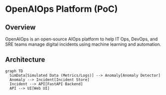 # OpenAIOps Platform (PoC)

## Overview

OpenAIOps is an open-source AIOps platform to help IT Ops, DevOps, and SRE teams manage digital incidents using machine learning and automation.

## Architecture

```mermaid
graph TD
  SimData[Simulated Data (Metrics/Logs)] --> Anomaly[Anomaly Detector]
  Anomaly --> Incident[Incident Store]
  Incident --> API[FastAPI Backend]
  API --> UI[Web UI]
```
